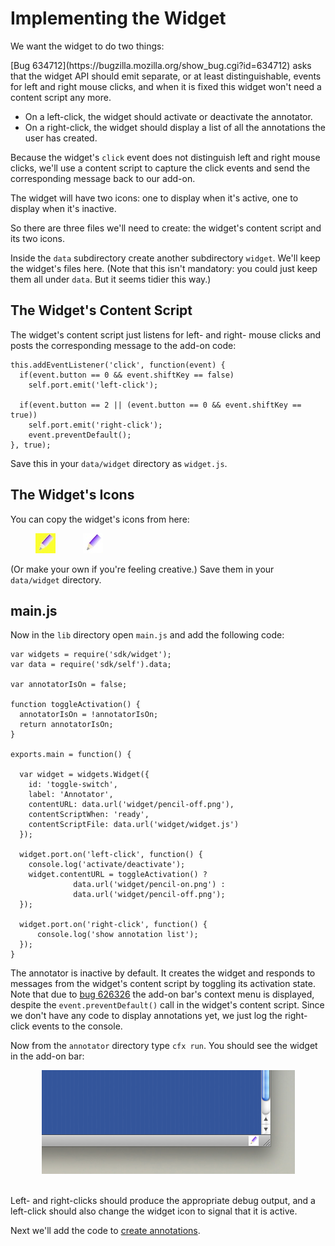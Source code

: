 <!-- This Source Code Form is subject to the terms of the Mozilla Public
   - License, v. 2.0. If a copy of the MPL was not distributed with this
   - file, You can obtain one at http://mozilla.org/MPL/2.0/. -->

# Implementing the Widget #

We want the widget to do two things:

<span class="aside">
[Bug 634712](https://bugzilla.mozilla.org/show_bug.cgi?id=634712) asks that
the widget API should emit separate, or at least distinguishable, events for
left and right mouse clicks, and when it is fixed this widget won't need a
content script any more.</span>

* On a left-click, the widget should activate or deactivate the annotator.
* On a right-click, the widget should display a list of all the annotations
the user has created.

Because the widget's `click` event does not distinguish left and right mouse
clicks, we'll use a content script to capture the click events and send the
corresponding message back to our add-on.

The widget will have two icons: one to display when it's active, one to display
when it's inactive.

So there are three files we'll need to create: the widget's content script and
its two icons.

Inside the `data` subdirectory create another subdirectory `widget`. We'll
keep the widget's files here. (Note that this isn't mandatory: you could just
keep them all under `data`.  But it seems tidier this way.)

## The Widget's Content Script ##

The widget's content script just listens for left- and right- mouse clicks and
posts the corresponding message to the add-on code:

    this.addEventListener('click', function(event) {
      if(event.button == 0 && event.shiftKey == false)
        self.port.emit('left-click');

      if(event.button == 2 || (event.button == 0 && event.shiftKey == true))
        self.port.emit('right-click');
        event.preventDefault();
    }, true);

Save this in your `data/widget` directory as `widget.js`.

## The Widget's Icons ##

You can copy the widget's icons from here:

<img style="margin-left:40px; margin-right:20px;" src="static-files/media/annotator/pencil-on.png" alt="Active Annotator">
<img style="margin-left:20px; margin-right:20px;" src="static-files/media/annotator/pencil-off.png" alt="Inactive Annotator">

(Or make your own if you're feeling creative.) Save them in your `data/widget` directory.

## main.js ##

Now in the `lib` directory open `main.js` and add the following code:

    var widgets = require('sdk/widget');
    var data = require('sdk/self').data;

    var annotatorIsOn = false;

    function toggleActivation() {
      annotatorIsOn = !annotatorIsOn;
      return annotatorIsOn;
    }

    exports.main = function() {

      var widget = widgets.Widget({
        id: 'toggle-switch',
        label: 'Annotator',
        contentURL: data.url('widget/pencil-off.png'),
        contentScriptWhen: 'ready',
        contentScriptFile: data.url('widget/widget.js')
      });

      widget.port.on('left-click', function() {
        console.log('activate/deactivate');
        widget.contentURL = toggleActivation() ?
                  data.url('widget/pencil-on.png') :
                  data.url('widget/pencil-off.png');
      });

      widget.port.on('right-click', function() {
          console.log('show annotation list');
      });
    }

The annotator is inactive by default. It creates the widget and responds to
messages from the widget's content script by toggling its activation state.
<span class="aside">Note that due to
[bug 626326](https://bugzilla.mozilla.org/show_bug.cgi?id=626326) the add-on
bar's context menu is displayed, despite the `event.preventDefault()` call
in the widget's content script.</span>
Since we don't have any code to display annotations yet, we just log the
right-click events to the console.

Now from the `annotator` directory type `cfx run`. You should see the widget
in the add-on bar:

<div align="center">
<img src="static-files/media/annotator/widget-icon.png" alt="Widget Icon">
</div>
<br>

Left- and right-clicks should produce the appropriate debug output, and a
left-click should also change the widget icon to signal that it is active.

Next we'll add the code to
[create annotations](dev-guide/tutorials/annotator/creating.html).
